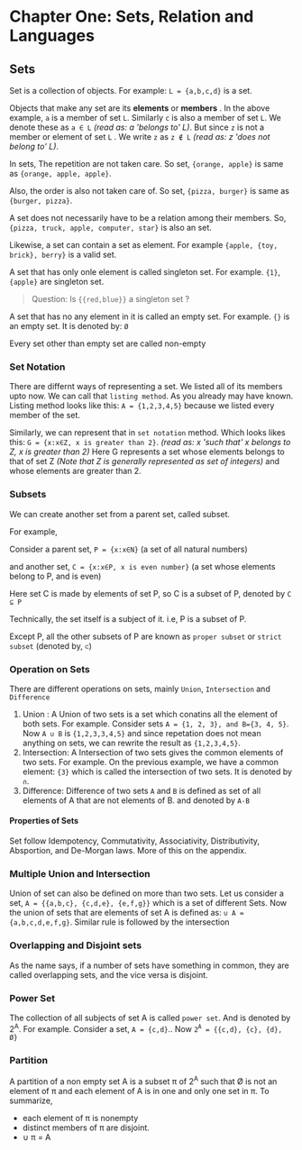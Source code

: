 Chapter One: Sets, Relation and Languages
========


## Sets

Set is a collection of objects.  For example: `L = {a,b,c,d}` is a set.

Objects that make any set are its **elements** or **members** . In the above example, `a` is a member of set `L`. Similarly `c`  is also a member of set `L`. We denote these as `a ∈ L` *(read as: a 'belongs to' L)*. But since `z` is not a member or element of set `L` . We write `z` as `z ∉ L` *(read as: z 'does not belong to' L)*.

In sets, The repetition are not taken care. So set, `{orange, apple}` is same as `{orange, apple, apple}`.

Also, the order is also not taken care of. So set, `{pizza, burger}` is same as `{burger, pizza}`.

A set does not necessarily have to be a relation among their members. So, `{pizza, truck, apple, computer, star}` is also an set.

Likewise, a set can contain a set as element. For example `{apple, {toy, brick}, berry}` is a valid set.

A set that has only onle element is called singleton set. For example. `{1}`, `{apple}`  are singleton set.

> Question: Is `{{red,blue}}` a singleton set ?

A set that has no any element in it is called an empty set. For example. `{}` is an empty set. It is denoted by: `Ø`

Every set other than empty set are called non-empty


### Set Notation

There are differnt ways of representing a set. We listed all of its members upto now. We can call that `listing method`. As you already may have known. Listing method looks like this: `A = {1,2,3,4,5}` because we listed every member of the set.

Similarly, we can represent that in `set notation` method. Which looks likes this: `G = {x:x∈Z, x is greater than 2}`. *(read as: x 'such that' x belongs to Z, x is greater than 2)* Here G represents a set whose elements belongs to that of set Z *(Note that Z is generally represented as set of integers)* and whose elements are greater than 2.

### Subsets

We can create another set from a parent set, called subset.

For example,

Consider a parent set, `P = {x:x∈N}` (a set of all natural numbers)

and another set, `C = {x:x∈P, x is even number}`  (a set whose elements belong to P, and is even) 

Here set C is made by elements of set P, so C is a subset of P, denoted by `C ⊆ P`

Technically, the set itself is a subject of it. i.e, P is a subset of P.

Except P, all the other subsets of P are known as `proper subset` or `strict subset` (denoted by, `⊂`)

### Operation on Sets

There are different operations on sets, mainly `Union`, `Intersection` and `Difference`

1. Union : A Union of two sets is a set which conatins all the element of both sets. For example. Consider sets `A = {1, 2, 3}, and B={3, 4, 5}`. Now `A ∪ B` is `{1,2,3,3,4,5}` and since repetation does not mean anything on sets, we can rewrite the result as `{1,2,3,4,5}`.
2. Intersection: A Intersection of two sets gives the common elements of two sets. For example. On the previous example, we have a common element: `{3}` which is called the intersection of two sets. It is denoted by `∩`. 
3. Difference: Difference of two sets `A` and `B` is defined as set of all elements of A that are not elements of B. and denoted by `A-B`


#### Properties of Sets

Set follow Idempotency, Commutativity, Associativity, Distributivity, Absportion, and De-Morgan laws. More of this on the appendix.


### Multiple Union and Intersection

Union of set can also be defined on more than two sets. Let us consider a set, `A = {{a,b,c}, {c,d,e}, {e,f,g}}` which is a set of different Sets. Now the union of sets that are elements of set A is defined as: `∪ A = {a,b,c,d,e,f,g}`. Similar rule is followed by the intersection

### Overlapping and Disjoint sets

As the name says, if a number of sets have something in common, they are called overlapping sets, and the vice versa is disjoint.

### Power Set

The collection of all subjects of set A is called `power set`. And is denoted by 2<sup>A</sup>. For example. Consider a set, `A = {c,d}`.. Now `2`<sup>`A`</sup>` = {{c,d}, {c}, {d}, Ø}`

### Partition

A partition of a non empty set A is a subset π of 2<sup>A</sup> such that Ø is not an element of π and each element of A is in one and only one set in π. To summarize,
- each element of π is nonempty
- distinct members of π are disjoint.
- ∪ π = A



    
    
    
    
    
